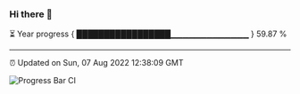 ### Hi there 👋

⏳ Year progress { █████████████████▁▁▁▁▁▁▁▁▁▁▁▁▁ } 59.87 %

---

⏰ Updated on Sun, 07 Aug 2022 12:38:09 GMT

![Progress Bar CI](https://github.com/ZhaoGui/ZhaoGui/workflows/Progress%20Bar%20CI/badge.svg)
